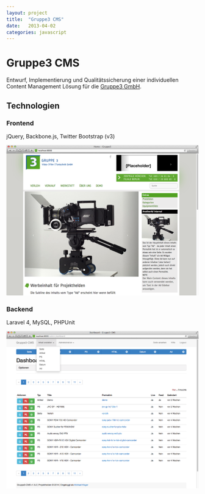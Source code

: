 ```yaml
---
layout: project
title:  "Gruppe3 CMS"
date:   2013-04-02
categories: javascript
---
```


# Gruppe3 CMS #

Entwurf, Implementierung und Qualitätssicherung einer individuellen Content Management Lösung für die <a target="_blank" href="http://gruppe3.de">Gruppe3 GmbH</a>.


## Technologien ##

### Frontend ###

jQuery, Backbone.js, Twitter Bootstrap (v3)

<img src="/images/gruppe3-frontend.png" class="shadow">


### Backend ###

Laravel 4, MySQL, PHPUnit

<img src="/images/gruppe3-backend.png" class="shadow">



